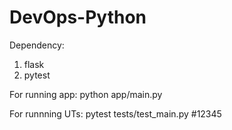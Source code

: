 # DevOps-Python

Dependency:
1)  flask
2)  pytest

For running app:
python app/main.py

For runnning UTs:
pytest tests/test_main.py
#12345
